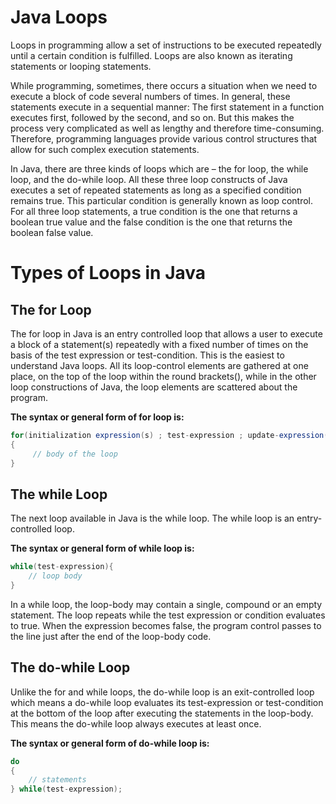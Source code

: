 # Java Loops

Loops in programming allow a set of instructions to be executed repeatedly until a certain condition is fulfilled. Loops are also known as iterating statements or looping statements.

While programming, sometimes, there occurs a situation when we need to execute a block of code several numbers of times. In general, these statements execute in a sequential manner: The first statement in a function executes first, followed by the second, and so on. But this makes the process very complicated as well as lengthy and therefore time-consuming. Therefore, programming languages provide various control structures that allow for such complex execution statements.

In Java, there are three kinds of loops which are – the for loop, the while loop, and the do-while loop. All these three loop constructs of Java executes a set of repeated statements as long as a specified condition remains true. This particular condition is generally known as loop control. For all three loop statements, a true condition is the one that returns a boolean true value and the false condition is the one that returns the boolean false value.

# Types of Loops in Java

## The for Loop

The for loop in Java is an entry controlled loop that allows a user to execute a block of a statement(s) repeatedly with a fixed number of times on the basis of the test expression or test-condition. This is the easiest to understand Java loops. All its loop-control elements are gathered at one place, on the top of the loop within the round brackets(), while in the other loop constructions of Java, the loop elements are scattered about the program.

**The syntax or general form of for loop is:**

```java
for(initialization expression(s) ; test-expression ; update-expression(s))
{
     // body of the loop
}
```

## The while Loop

The next loop available in Java is the while loop. The while loop is an entry-controlled loop.

**The syntax or general form of while loop is:**

```java
while(test-expression){
	// loop body
}
```

In a while loop, the loop-body may contain a single, compound or an empty statement. The loop repeats while the test expression or condition evaluates to true. When the expression becomes false, the program control passes to the line just after the end of the loop-body code.

## The do-while Loop

Unlike the for and while loops, the do-while loop is an exit-controlled loop which means a do-while loop evaluates its test-expression or test-condition at the bottom of the loop after executing the statements in the loop-body. This means the do-while loop always executes at least once.

**The syntax or general form of do-while loop is:**

```java
do
{
    // statements
} while(test-expression);
```
